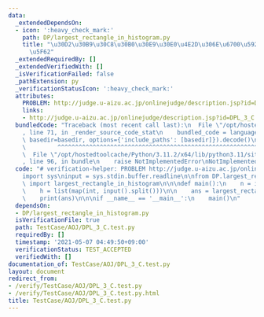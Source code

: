 ```yaml
---
data:
  _extendedDependsOn:
  - icon: ':heavy_check_mark:'
    path: DP/largest_rectangle_in_histogram.py
    title: "\u30D2\u30B9\u30C8\u30B0\u30E9\u30E0\u4E2D\u306E\u6700\u5927\u9577\u65B9\
      \u5F62"
  _extendedRequiredBy: []
  _extendedVerifiedWith: []
  _isVerificationFailed: false
  _pathExtension: py
  _verificationStatusIcon: ':heavy_check_mark:'
  attributes:
    PROBLEM: http://judge.u-aizu.ac.jp/onlinejudge/description.jsp?id=DPL_3_C
    links:
    - http://judge.u-aizu.ac.jp/onlinejudge/description.jsp?id=DPL_3_C
  bundledCode: "Traceback (most recent call last):\n  File \"/opt/hostedtoolcache/Python/3.11.2/x64/lib/python3.11/site-packages/onlinejudge_verify/documentation/build.py\"\
    , line 71, in _render_source_code_stat\n    bundled_code = language.bundle(stat.path,\
    \ basedir=basedir, options={'include_paths': [basedir]}).decode()\n          \
    \         ^^^^^^^^^^^^^^^^^^^^^^^^^^^^^^^^^^^^^^^^^^^^^^^^^^^^^^^^^^^^^^^^^^^^^^^^^^^^^^^^^\n\
    \  File \"/opt/hostedtoolcache/Python/3.11.2/x64/lib/python3.11/site-packages/onlinejudge_verify/languages/python.py\"\
    , line 96, in bundle\n    raise NotImplementedError\nNotImplementedError\n"
  code: "# verification-helper: PROBLEM http://judge.u-aizu.ac.jp/onlinejudge/description.jsp?id=DPL_3_C\n\
    import sys\ninput = sys.stdin.buffer.readline\n\nfrom DP.largest_rectangle_in_histogram\
    \ import largest_rectangle_in_histogram\n\n\ndef main():\n    n = int(input())\n\
    \    h = list(map(int, input().split()))\n\n    ans = largest_rectangle_in_histogram(h)\n\
    \    print(ans)\n\n\nif __name__ == '__main__':\n    main()\n"
  dependsOn:
  - DP/largest_rectangle_in_histogram.py
  isVerificationFile: true
  path: TestCase/AOJ/DPL_3_C.test.py
  requiredBy: []
  timestamp: '2021-05-07 04:49:50+09:00'
  verificationStatus: TEST_ACCEPTED
  verifiedWith: []
documentation_of: TestCase/AOJ/DPL_3_C.test.py
layout: document
redirect_from:
- /verify/TestCase/AOJ/DPL_3_C.test.py
- /verify/TestCase/AOJ/DPL_3_C.test.py.html
title: TestCase/AOJ/DPL_3_C.test.py
---
```

